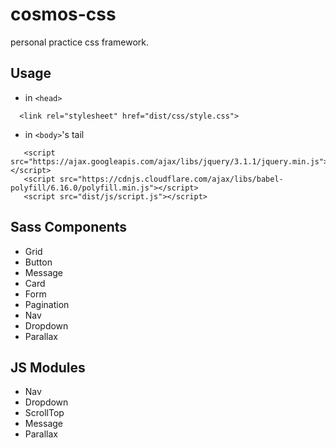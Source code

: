 # cosmos-css
personal practice css framework.

## Usage
- in `<head>`
```
  <link rel="stylesheet" href="dist/css/style.css">
```
- in `<body>`'s tail
```
   <script src="https://ajax.googleapis.com/ajax/libs/jquery/3.1.1/jquery.min.js"></script>
   <script src="https://cdnjs.cloudflare.com/ajax/libs/babel-polyfill/6.16.0/polyfill.min.js"></script>
   <script src="dist/js/script.js"></script>
```

## Sass Components
- Grid
- Button
- Message
- Card
- Form
- Pagination
- Nav
- Dropdown
- Parallax

## JS Modules
- Nav
- Dropdown
- ScrollTop
- Message
- Parallax
